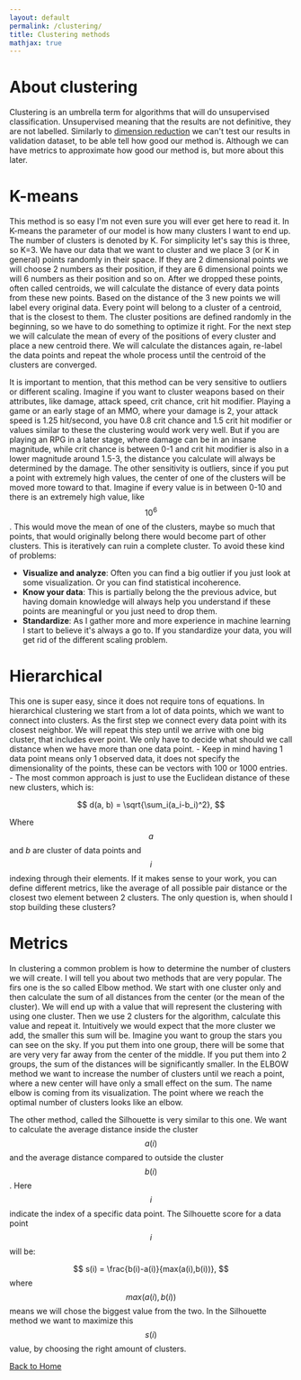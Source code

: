 ```yaml
---
layout: default
permalink: /clustering/
title: Clustering methods
mathjax: true
---
```

<script src="https://polyfill.io/v3/polyfill.min.js?features=es6"></script>
<script id="MathJax-script" async
        src="https://cdn.jsdelivr.net/npm/mathjax@3/es5/tex-mml-chtml.js">
</script>

# About clustering
Clustering is an umbrella term for algorithms that will do unsupervised classification. Unsupervised meaning that the results are not definitive, they are not labelled. Similarly to [dimension reduction](/dim_red/) we can't test our results in validation dataset, to be able tell how good our method is. Although we can have metrics to approximate how good our method is, but more about this later.

# K-means
This method is so easy I'm not even sure you will ever get here to read it. In K-means the parameter of our model is how many clusters I want to end up. The number of clusters is denoted by K. For simplicity let's say this is three, so K=3. We have our data that we want to cluster and we place 3 (or K in general) points randomly in their space. If they are 2 dimensional points we will choose 2 numbers as their position, if they are 6 dimensional points we will 6 numbers as their position and so on. After we dropped these points, often called centroids, we will calculate the distance of every data points from these new points. Based on the distance of the 3 new points we will label every original data. Every point will belong to a cluster of a centroid, that is the closest to them. The cluster positions are defined randomly in the beginning, so we have to do something to optimize it right. For the next step we will calculate the mean of every of the positions of every cluster and place a new centroid there. We will calculate the distances again, re-label the data points and repeat the whole process until the centroid of the clusters are converged.  

It is important to mention, that this method can be very sensitive to outliers or different scaling. Imagine if you want to cluster weapons based on their attributes, like damage, attack speed, crit chance, crit hit modifier. Playing a game or an early stage of an MMO, where your damage is 2, your attack speed is 1.25 hit/second, you have 0.8 crit chance and 1.5 crit hit modifier or values similar to these the clustering would work very well. But if you are playing an RPG in a later stage, where damage can be in an insane magnitude, while crit chance is between 0-1 and crit hit modifier is also in a lower magnitude around 1.5-3, the distance you calculate will always be determined by the damage. The other sensitivity is outliers, since if you put a point with extremely high values, the center of one of the clusters will be moved more toward to that. Imagine if every value is in between 0-10 and there is an extremely high value, like $$10^6$$. This would move the mean of one of the clusters, maybe so much that points, that would originally belong there would become part of other clusters. This is iteratively can ruin a complete cluster. To avoid these kind of problems:

 - **Visualize and analyze**: Often you can find a big outlier if you just look at some visualization. Or you can find statistical incoherence.
 - **Know your data**: This is partially belong the the previous advice, but having domain knowledge will always help you understand if these points are meaningful or you just need to drop them.
 - **Standardize**: As I gather more and more experience in machine learning I start to believe  it's always a go to. If you standardize your data, you will get rid of the different scaling problem.
# Hierarchical
This one is super easy, since it does not require tons of equations. In hierarchical clustering we start from a lot of data points, which we want to connect into clusters. As the first step we connect every data point with its closest neighbor. We will repeat this step until we arrive with one big cluster, that includes ever point. We only have to decide what should we call distance when we have more than one data point. - Keep in mind having 1 data point means only 1 observed data, it does not specify the dimensionality of the points, these can be vectors with 100 or 1000 entries. - The most common approach is just to use the Euclidean distance of these new clusters, which is:  

$$ 
d(a, b) = \sqrt{\sum_i(a_i-b_i)^2},
$$  

Where $$a$$ and $b$ are cluster of data points and $$i$$ indexing through their elements. If it makes sense to your work, you can define different metrics, like the average of all possible pair distance or the closest two element between 2 clusters. The only question is, when should I stop building these clusters? 
<!---
 We just define a good distance metric and we start to connect things. Defining distances is a new thing to you? Fear no more, if you got so far this one will be a peace of cake. Naturally when we are talking about distance we talk about the Euclidean distance, which is the square root of the summed square distances. Meaning that if I havhote a data point with multiple dimension and I want to check it's distance from an other one I calculate the following:
$$
d(a, b) = \sqrt{\sum_i(a_i-b_i)^2},
$$
where i is just the index to go through every dimension of our data points, $$a$$ and $$b$$ are the data points that I want to compare. This is the metric people usually use, but just because it's the most common doesn't mean it's the only one.  
-->
# Metrics
In clustering a common problem is how to determine the number of clusters we will create. I will tell you about two methods that are very popular. The firs one is the so called Elbow method. We start with one cluster only and then calculate the sum of all distances from the center (or the mean of the cluster). We will end up with a value that will represent the clustering with using one cluster. Then we use 2 clusters for the algorithm, calculate this value and repeat it. Intuitively we would expect that the more cluster we add, the smaller this sum will be. Imagine you want to group the stars you can see on the sky. If you put them into one group, there will be some that are very very far away from the center of the middle. If you put them into 2 groups, the sum of the distances will be significantly smaller. In the ELBOW method we want to increase the number of clusters until we reach a point, where a new center will have only a small effect on the sum. The name elbow is coming from its visualization. The point where we reach the optimal number of clusters looks like an elbow.

The other method, called the Silhouette is very similar to this one. We want to calculate the average distance inside the cluster $$a(i)$$ and the average distance compared to outside the cluster $$b(i)$$. Here $$i$$ indicate the index of a specific data point. The Silhouette score for a data point $$i$$ will be:  

$$
s(i) = \frac{b(i)-a(i)}{max(a(i),b(i))},
$$
where $$max(a(i),b(i))$$ means we will chose the biggest value from the two. In the Silhouette method we want to maximize this $$s(i)$$ value, by choosing the right amount of clusters.


[Back to Home](/)
